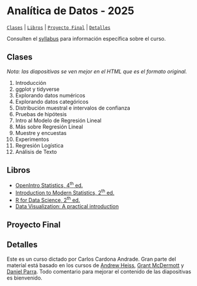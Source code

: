 # Analítica de Datos - 2025

[`Clases`](#clases) | [`Libros`](#libros) | [`Proyecto Final`](#proyecto-final) | [`Detalles`](#detalles)   

Consulten el [syllabus](https://rawcdn.githack.com/ccardonaandrade/analitica_2025/51e6ac9dd7cfc8ae96a8ce3692ed1692daf790eb/syllabus/syllabus.pdf) para información específica sobre el curso.

## Clases 

*Nota: las diapositivas se ven mejor en el HTML que es el formato original.*

1. Introducción
2. ggplot y tidyverse
3. Explorando datos numéricos
4. Explorando datos categóricos
5. Distribución muestral e intervalos de confianza
6. Pruebas de hipótesis
7. Intro al Modelo de Regresión Lineal
8. Más sobre Regresión Lineal
9. Muestre y encuestas
10. Experimentos
11. Regresión Logística
12. Análisis de Texto

## Libros 

- [OpenIntro Statistics, 4<sup>th</sup> ed.](https://www.openintro.org/book/os/)
- [Introduction to Modern Statistics, 2<sup>th</sup> ed.](https://openintro-ims.netlify.app/)
- [R for Data Science, 2<sup>th</sup> ed.](https://r4ds.hadley.nz/)
- [Data Visualization: A practical introduction](https://socviz.co/)

## Proyecto Final 

## Detalles 
Este es un curso dictado por Carlos Cardona Andrade. Gran parte del material está basado en los cursos de [Andrew Heiss](https://evalsp24.classes.andrewheiss.com/), [Grant McDermott](https://github.com/uo-ec607/lectures) y [Daniel Parra](https://danielfparra.github.io/). Todo comentario para mejorar el contenido de las diapositivas es bienvenido.
